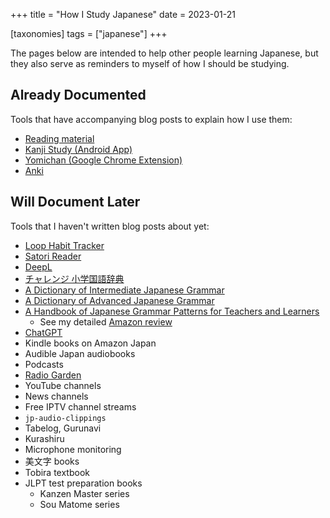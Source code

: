 +++
title = "How I Study Japanese"
date = 2023-01-21

[taxonomies]
tags = ["japanese"]
+++

The pages below are intended to help other people learning Japanese, but they also serve as reminders to myself of how I should be studying.

## Already Documented

Tools that have accompanying blog posts to explain how I use them:

- [Reading material](@/blog/reading-japanese/index.md)
- [Kanji Study (Android App)](@/blog/kanji-study/index.md)
- [Yomichan (Google Chrome Extension)](@/blog/yomichan/index.md)
- [Anki](@/blog/anki-for-japanese/index.md)

## Will Document Later

Tools that I haven't written blog posts about yet:

- [Loop Habit Tracker](https://play.google.com/store/apps/details?id=org.isoron.uhabits)
- [Satori Reader](https://www.satorireader.com)
- [DeepL](https://www.deepl.com/translator-mobile)
- [チャレンジ 小学国語辞典](https://www.teacher.ne.jp/jiten/jiten/syou2017.html)
- [A Dictionary of Intermediate Japanese Grammar](https://www.amazon.com/Dictionary-Intermediate-Japanese-Grammar/dp/4789007758)
- [A Dictionary of Advanced Japanese Grammar](https://www.amazon.com/Dictionary-Advanced-Japanese-Grammar-English/dp/4789012956)
- [A Handbook of Japanese Grammar Patterns for Teachers and Learners](https://www.amazon.com/Handbook-Japanese-Patterns-Teachers-Learners/dp/4874246788)
  - See my detailed [Amazon review](https://www.amazon.com/gp/customer-reviews/R20G8WGN6DFT2X/)
- [ChatGPT](https://chat.openai.com/)
- Kindle books on Amazon Japan
- Audible Japan audiobooks 
- Podcasts
- [Radio Garden](https://radio.garden/)
- YouTube channels
- News channels
- Free IPTV channel streams
- `jp-audio-clippings`
- Tabelog, Gurunavi
- Kurashiru
- Microphone monitoring
- 美文字 books
- Tobira textbook
- JLPT test preparation books
  - Kanzen Master series
  - Sou Matome series
